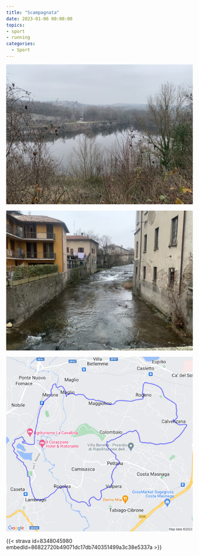 ```yaml
---
title: "Scampagnata"
date: 2023-01-06 00:00:00
topics:
- sport
- running
categories:
  - Sport
---
```


![](images/IMG_1146.jpg)

![](images/IMG_1149.jpg)

![](images/20230106-activity-map.png)

{{< strava id=8348045980 embedId=86822720b49071dc17db740351499a3c38e5337a >}}
